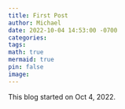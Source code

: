 ```yaml
---
title: First Post
author: Michael
date: 2022-10-04 14:53:00 -0700
categories:
tags:
math: true
mermaid: true
pin: false
image:
---
```


This blog started on Oct 4, 2022.
